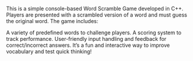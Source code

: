 This is a simple console-based Word Scramble Game developed in C++. Players are presented with a scrambled version of a word and must guess the original word. The game includes:

A variety of predefined words to challenge players.
A scoring system to track performance.
User-friendly input handling and feedback for correct/incorrect answers.
It’s a fun and interactive way to improve vocabulary and test quick thinking!
